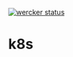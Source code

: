 [![wercker status](https://app.wercker.com/status/ec0ab3782dead7d6b3fda11139295cae/s/master "wercker status")](https://app.wercker.com/project/byKey/ec0ab3782dead7d6b3fda11139295cae)
# k8s
